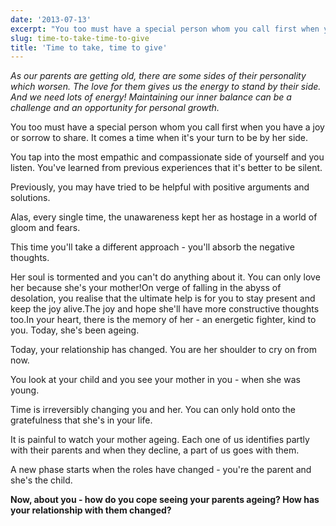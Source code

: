 ```yaml
---
date: '2013-07-13'
excerpt: "You too must have a special person whom you call first when you have a joy or sorrow to share.\_It comes a time when it's your turn to be by her side."
slug: time-to-take-time-to-give
title: 'Time to take, time to give'
---
```


*As our parents are getting old, there are some sides of their personality which worsen. The love for them gives us the energy to stand by their side. And we need lots of energy! Maintaining our inner balance can be a challenge and an opportunity for personal growth.*

You too must have a special person whom you call first when you have a joy or sorrow to share. It comes a time when it's your turn to be by her side.

You tap into the most empathic and compassionate side of yourself and you listen. You've learned from previous experiences that it's better to be silent.

Previously, you may have tried to be helpful with positive arguments and solutions.

Alas, every single time, the unawareness kept her as hostage in a world of gloom and fears.

This time you'll take a different approach - you'll absorb the negative thoughts.

Her soul is tormented and you can't do anything about it. You can only love her because she's your mother!On verge of falling in the abyss of desolation, you realise that the ultimate help is for you to stay present and keep the joy alive.The joy and hope she'll have more constructive thoughts too.In your heart, there is the memory of her - an energetic fighter, kind to you. Today, she's been ageing.

Today, your relationship has changed. You are her shoulder to cry on from now.

You look at your child and you see your mother in you - when she was young.

Time is irreversibly changing you and her. You can only hold onto the gratefulness that she's in your life.

It is painful to watch your mother ageing. Each one of us identifies partly with their parents and when they decline, a part of us goes with them.

A new phase starts when the roles have changed - you're the parent and she's the child.

**Now, about you - how do you cope seeing your parents ageing? How has your relationship with them changed?**
